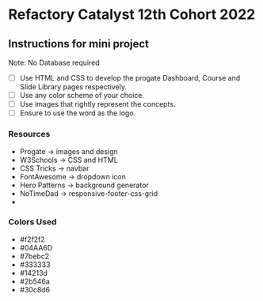 # Refactory Catalyst 12th Cohort 2022
## Instructions for mini project

Note: No Database required

- [ ] Use HTML and CSS to develop the progate Dashboard, Course and Slide Library pages respectively.
- [ ] Use any color scheme of your choice.
- [ ] Use images that rightly represent the concepts.
- [ ] Ensure to use the word <refactory> as the logo.

### Resources
- Progate -> images and design
- W3Schools -> CSS and HTML
- CSS Tricks -> navbar
- FontAwesome -> dropdown icon
- Hero Patterns -> background generator
- NoTimeDad -> responsive-footer-css-grid
- 

### Colors Used
- #f2f2f2
- #04AA6D
- #7bebc2
- #333333
- #14213d
- #2b546a
- #30c8d6